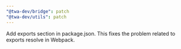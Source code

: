 ```yaml
---
"@twa-dev/bridge": patch
"@twa-dev/utils": patch
---
```


Add exports section in package.json. This fixes the problem related to exports resolve in Webpack.
